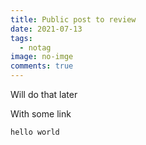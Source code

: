 ```yaml
---
title: Public post to review
date: 2021-07-13
tags:
  - notag
image: no-imge
comments: true
---
```

Will do that later

With some link

`hello world`